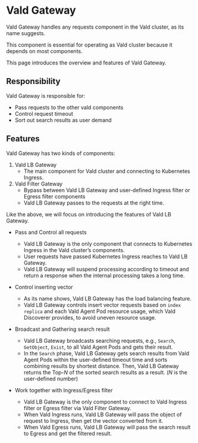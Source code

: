 # Vald Gateway

Vald Gateway handles any requests component in the Vald cluster, as its name suggests.

This component is essential for operating as Vald cluster because it depends on most components.

This page introduces the overview and features of Vald Gateway.

## Responsibility

Vald Gateway is responsible for:

- Pass requests to the other vald components
- Control request timeout
- Sort out search results as user demand

## Features

Vald Gateway has two kinds of components:

1. Vald LB Gateway
   - The main component for Vald cluster and connecting to Kubernetes Ingress.
2. Vald Filter Gateway
   - Bypass between Vald LB Gateway and user-defined Ingress filter or Egress filter components
   - Vald LB Gateway passes to the requests at the right time.

<!-- TODO: insert image of vald lb gateway and vald filter gateway -->

Like the above, we will focus on introducing the features of Vald LB Gateway.

- Pass and Control all requests
  - Vald LB Gateway is the only component that connects to Kubernetes Ingress in the Vald cluster’s components.
  - User requests have passed Kubernetes Ingress reaches to Vald LB Gateway.
  - Vald LB Gateway will suspend processing according to timeout and return a response when the internal processing takes a long time.

- Control inserting vector
  - As its name shows, Vald LB Gateway has the load balancing feature.
  - Vald LB Gateway controls insert vector requests based on `index replica` and each Vald Agent Pod resource usage, which Vald Discoverer provides, to avoid uneven resource usage.

- Broadcast and Gathering search result
  - Vald LB Gateway broadcasts searching requests, e.g., `Search`, `GetObject`, `Exist`, to all Vald Agent Pods and gets their result.
  - In the `Search` phase, Vald LB Gateway gets search results from Vald Agent Pods within the user-defined timeout time and sorts combining results by shortest distance. Then, Vald LB Gateway returns the Top-_N_ of the sorted search results as a result. (_N_ is the user-defined number)

- Work together with Ingress/Egress filter
  - Vald LB Gateway is the only component to connect to Vald Ingress filter or Egress filter via Vald Filter Gateway.
  - When Vald Ingress runs, Vald LB Gateway will pass the object of request to Ingress, then get the vector converted from it.
  - When Vald Egress runs, Vald LB Gateway will pass the search result to Egress and get the filtered result.

<!-- TODO: add the link of configuration page -->
